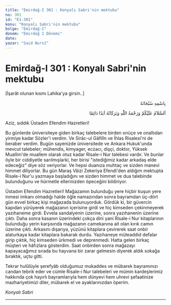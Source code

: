 ```yaml
---
title: "Emirdağ-I 301 : Konyalı Sabri'nin mektubu"
no: 301
id: "E1-301"
konu: "Konyalı Sabri'nin mektubu"
bolge: "Emirdağ-I"
donem: "Emirdağ 1 Dönemi"
date: 
yazar: "Said Nursî"
---
```


# Emirdağ-I 301 : Konyalı Sabri'nin mektubu

<p class="takdim">[İşarât olunan kısmı Lahika'ya girsin..]</p>

<p class="arabic" dir="rtl" title="Meal: “Her türlü noksan sıfatlardan yüce olan Allah’ın adıyla.”">بِاسْمِهِ سُبْحَانَهُ</p>

<p class="arabic" dir="rtl" title="Meal: “Allah’ın selâmı, rahmeti ve bereketleri, ebedî ve dâimî olarak üzerinize olsun.”">اَلسَّلاَمُ عَلَيْكُمْ وَرَحْمَةُ اللّٰهِ وَبَرَكَاتُهُ اَبَدًا دَائِمًا</p>

Aziz, sıddık Üstadım Efendim Hazretleri!

Bu günlerde üniversiteye giden birkaç talebelere birden onüçe ve onaltıdan yirmiye kadar Sözler'i verdim. Ve Sirâc-ul Gâfilîn ve İhlas Risalesi'ni de beraber verdim. Bugün sayenizde üniversitede ve Ankara Hukuk'unda mevcut talebeler; mühendis, kimyager, eczacı, dişçi, doktor, Yüksek Muallim'de muallem olarak otuz kadar Risale-i Nur talebesi vardır. Ve bunlar öyle bir ciddiyetle sarılmışlarki, her birisi "istediğimiz kadar arkadaş elde edeceğiz" diye söz veriyorlar. Ve hepsi duanıza muhtaç ve sizden manevi himmet diliyorlar. Bu gün Maraş Vâizi Zekeriya Efendi'den aldığım mektupta Risale-i Nur'u yazmaya başladığını ve sizden himmet ve dua talebinde bulunduğunu ve hürmetle ellerinizden öpeceğini bildiriyor.

Üstadım Efendim Hazretleri! Mağazamın bulunduğu yere hiçbir kuşun yere inmesi imkanı olmadığı halde öğle namazından sonra bayramdan üç-dört gün evvel birkaç kişi mağazada bulunuyorduk. Gördük ki, bir güvercin kapıdan yürüyerek mağazanın içerisine girdi ve hiç kimseden çekinmeyerek yazıhaneme girdi. Evvela sandalyenin üzerine, sonra yazıhanenin üzerine çıktı. Daha sonra kasanın üzerindeki çokça dini yani Risale-i Nur kitaplarının bulunduğu yerin karşısında mağazanın camekanına ait olan kırık camın üzerine çıktı. Arkasını dışarıya, yüzünü kitaplara çevirerek saat onbir alaturkaya kadar kitaplara bakarak durdu. Yazıhaneye müteaddid defalar girip çıktık, hiç kimseden ürkmedi ve deprenmedi. Hatta gelen birkaç müşteri ve hâfızlara gösterdim. Saat onbirden sonra mağazayı kapayacağımız sırada bu hayvana bir zarar gelmesin diyerek aldık sokağa bıraktık, uçtu gitti.

Tekrar hulûlüyle şerefyâb olduğumuz mukaddes ve mübarek bayramınızı candan tebrik eder ve cümle Risale-i Nur talebeleri ve mümin kardeşlerimiz hakkında çok hayırlı bayramlarıyla hem dünyevi hem uhrevi şefaatinize mazhariyetimizi diler, mübarek el ve ayaklarınızdan öperim.

*Konyalı Sabri*

***
